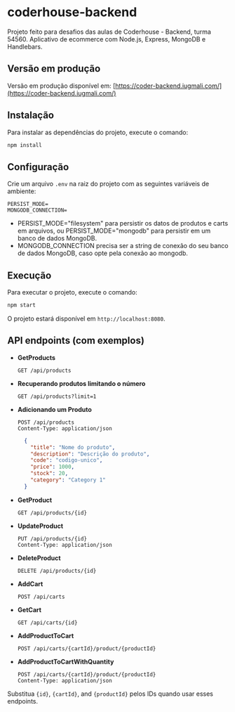 # coderhouse-backend

Projeto feito para desafios das aulas de Coderhouse - Backend, turma 54560.
Aplicativo de ecommerce com Node.js, Express, MongoDB e Handlebars.

## Versão em produção

Versão em produção disponível em: [https://coder-backend.iugmali.com/](https://coder-backend.iugmali.com/)

## Instalação

Para instalar as dependências do projeto, execute o comando:
```bash
npm install
```

## Configuração

Crie um arquivo `.env` na raiz do projeto com as seguintes variáveis de ambiente:
```
PERSIST_MODE=
MONGODB_CONNECTION=
```
- PERSIST_MODE="filesystem" para persistir os datos de produtos e carts em arquivos, ou PERSIST_MODE="mongodb" para persistir em um banco de dados MongoDB.
- MONGODB_CONNECTION precisa ser a string de conexão do seu banco de dados MongoDB, caso opte pela conexão ao mongodb.

## Execução

Para executar o projeto, execute o comando:
```bash
npm start
```
O projeto estará disponível em `http://localhost:8080`.


## API endpoints (com exemplos)

- **GetProducts**
  ```
  GET /api/products
  ```

- **Recuperando produtos limitando o número**
  ```
  GET /api/products?limit=1
  ```

- **Adicionando um Produto**
  ```
  POST /api/products
  Content-Type: application/json
  ```
  ```json
    {
      "title": "Nome do produto",
      "description": "Descrição do produto",
      "code": "codigo-unico",
      "price": 1000,
      "stock": 20,
      "category": "Category 1"
    }
  ```

- **GetProduct**
  ```
  GET /api/products/{id}
  ```

- **UpdateProduct**
  ```
  PUT /api/products/{id}
  Content-Type: application/json
  ```

- **DeleteProduct**
  ```
  DELETE /api/products/{id}
  ```

- **AddCart**
  ```
  POST /api/carts
  ```

- **GetCart**
  ```
  GET /api/carts/{id}
  ```

- **AddProductToCart**
  ```
  POST /api/carts/{cartId}/product/{productId}
  ```

- **AddProductToCartWithQuantity**
  ```
  POST /api/carts/{cartId}/product/{productId}
  Content-Type: application/json
  ```

Substitua `{id}`, `{cartId}`, and `{productId}` pelos IDs quando usar esses endpoints.
